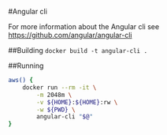 #Angular cli

For more information about the Angular cli see https://github.com/angular/angular-cli

##Building
`docker build -t angular-cli .`

##Running
```bash
aws() {
	docker run --rm -it \
		-m 2048m \
		-v ${HOME}:${HOME}:rw \
		-w ${PWD} \
		angular-cli "$@"
}
```